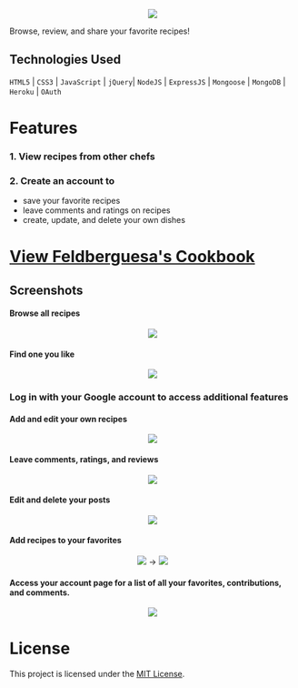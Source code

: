 <a href="https://feldberguesa-cookbook.herokuapp.com/" target="_blank">
    <p align="center">
        <img align="center" src="https://i.imgur.com/d4aw3xy.jpg">
    </p>
</a>

Browse, review, and share your favorite recipes!

## Technologies Used

`HTML5` | `CSS3` | `JavaScript` | `jQuery`| `NodeJS` | `ExpressJS` | `Mongoose` | `MongoDB` | `Heroku` | `OAuth`

# Features

### 1. View recipes from other chefs
### 2. Create an account to
* save your favorite recipes
* leave comments and ratings on recipes
* create, update, and delete your own dishes

# <a href="https://feldberguesa-cookbook.herokuapp.com/" target="_blank">View Feldberguesa's Cookbook</a>

## Screenshots

#### Browse all recipes

<p align="center">
    <img align="center" src="https://imgur.com/5lBj5mfl.png">
</p>

#### Find one you like

<p align="center">
    <img align="center" src="https://imgur.com/hqNkAkOl.png">
</p>

### Log in with your Google account to access additional features

#### Add and edit your own recipes

<p align="center">
    <img align="center" src="https://imgur.com/ltlHUbZl.png">
</p>

#### Leave comments, ratings, and reviews

<p align="center">
    <img align="center" src="https://imgur.com/WsyTZ3jl.png">
</p>

#### Edit and delete your posts

<p align="center">
    <img align="center" src="https://imgur.com/RWbylXHl.png">
</p>

#### Add recipes to your favorites

<p align="center">
    <img src="https://imgur.com/D0FN9Utm.png">
    ->
    <img src="https://imgur.com/X0rC8APm.png">
</p>

#### Access your account page for a list of all your favorites, contributions, and comments.

<p align="center">
    <img align="center" src="https://imgur.com/QCjJAsIl.png">
</p>

# License

This project is licensed under the [MIT License](LICENSE.md).
